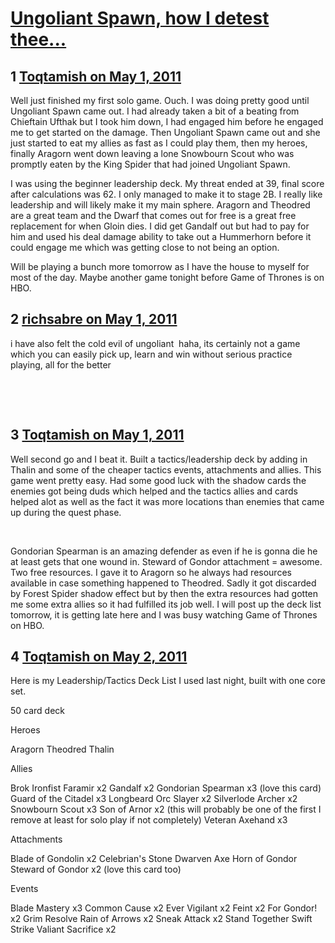 # [Ungoliant Spawn, how I detest thee...](https://community.fantasyflightgames.com/topic/46107-ungoliant-spawn-how-i-detest-thee/)

## 1 [Toqtamish on May 1, 2011](https://community.fantasyflightgames.com/topic/46107-ungoliant-spawn-how-i-detest-thee/?do=findComment&comment=461968)

Well just finished my first solo game. Ouch. I was doing pretty good until Ungoliant Spawn came out. I had already taken a bit of a beating from Chieftain Ufthak but I took him down, I had engaged him before he engaged me to get started on the damage. Then Ungoliant Spawn came out and she just started to eat my allies as fast as I could play them, then my heroes, finally Aragorn went down leaving a lone Snowbourn Scout who was promptly eaten by the King Spider that had joined Ungoliant Spawn.

I was using the beginner leadership deck. My threat ended at 39, final score after calculations was 62. I only managed to make it to stage 2B. I really like leadership and will likely make it my main sphere. Aragorn and Theodred are a great team and the Dwarf that comes out for free is a great free replacement for when Gloin dies. I did get Gandalf out but had to pay for him and used his deal damage ability to take out a Hummerhorn before it could engage me which was getting close to not being an option.

Will be playing a bunch more tomorrow as I have the house to myself for most of the day. Maybe another game tonight before Game of Thrones is on HBO.

## 2 [richsabre on May 1, 2011](https://community.fantasyflightgames.com/topic/46107-ungoliant-spawn-how-i-detest-thee/?do=findComment&comment=461971)

i have also felt the cold evil of ungoliant  haha, its certainly not a game which you can easily pick up, learn and win without serious practice playing, all for the better

 

 

## 3 [Toqtamish on May 1, 2011](https://community.fantasyflightgames.com/topic/46107-ungoliant-spawn-how-i-detest-thee/?do=findComment&comment=462051)

Well second go and I beat it. Built a tactics/leadership deck by adding in Thalin and some of the cheaper tactics events, attachments and allies. This game went pretty easy. Had some good luck with the shadow cards the enemies got being duds which helped and the tactics allies and cards helped alot as well as the fact it was more locations than enemies that came up during the quest phase.

 

Gondorian Spearman is an amazing defender as even if he is gonna die he at least gets that one wound in. Steward of Gondor attachment = awesome. Two free resources. I gave it to Aragorn so he always had resources available in case something happened to Theodred. Sadly it got discarded by Forest Spider shadow effect but by then the extra resources had gotten me some extra allies so it had fulfilled its job well. I will post up the deck list tomorrow, it is getting late here and I was busy watching Game of Thrones on HBO.

## 4 [Toqtamish on May 2, 2011](https://community.fantasyflightgames.com/topic/46107-ungoliant-spawn-how-i-detest-thee/?do=findComment&comment=462194)

Here is my Leadership/Tactics Deck List I used last night, built with one core set.

50 card deck

Heroes

Aragorn
Theodred
Thalin

Allies

Brok Ironfist
Faramir x2
Gandalf x2
Gondorian Spearman x3 (love this card)
Guard of the Citadel x3
Longbeard Orc Slayer x2
Silverlode Archer x2
Snowbourn Scout x3
Son of Arnor x2 (this will probably be one of the first I remove at least for solo play if not completely)
Veteran Axehand x3

Attachments

Blade of Gondolin x2
Celebrian's Stone
Dwarven Axe
Horn of Gondor
Steward of Gondor x2 (love this card too)

Events

Blade Mastery x3
Common Cause x2
Ever Vigilant x2
Feint x2
For Gondor! x2
Grim Resolve
Rain of Arrows x2
Sneak Attack x2
Stand Together
Swift Strike
Valiant Sacrifice x2

 

